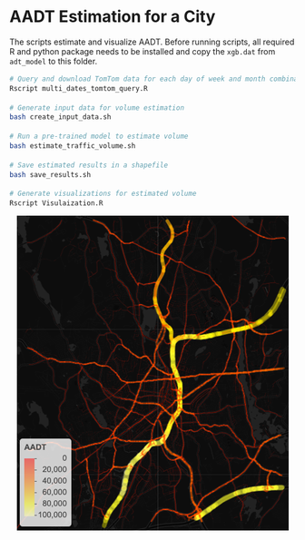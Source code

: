 # AADT Estimation for a City

The scripts estimate and visualize AADT. Before running scripts, all required R and python package needs to be installed and copy the `xgb.dat` from `adt_model` to this folder. 

```bash
# Query and download TomTom data for each day of week and month combination
Rscript multi_dates_tomtom_query.R 

# Generate input data for volume estimation
bash create_input_data.sh 

# Run a pre-trained model to estimate volume
bash estimate_traffic_volume.sh  

# Save estimated results in a shapefile
bash save_results.sh 

# Generate visualizations for estimated volume
Rscript Visulaization.R 

 ```

<p align="center">
  <img src="/aadt_estimate/AADT.png" )
</p>
